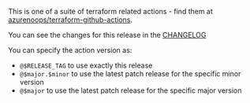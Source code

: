 This is one of a suite of terraform related actions - find them at [azurenoops/terraform-github-actions](https://github.com/azurenoops/terraform-github-actions).

You can see the changes for this release in the [CHANGELOG](https://github.com/azurenoops/terraform-github-actions/blob/main/CHANGELOG.md)

You can specify the action version as:

- `@$RELEASE_TAG` to use exactly this release
- `@$major.$minor` to use the latest patch release for the specific minor version
- `@$major` to use the latest patch release for the specific major version
